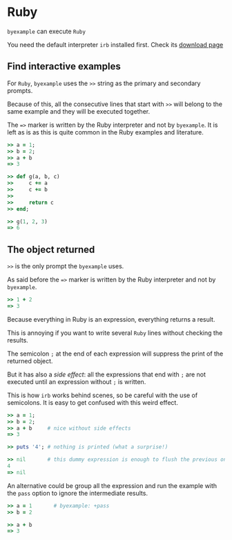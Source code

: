 # Ruby

``byexample`` can execute ``Ruby``

You need the default interpreter ``irb`` installed first.
Check its [download page](https://www.ruby-lang.org/en/downloads/)

## Find interactive examples

For ``Ruby``, ``byexample`` uses the ``>>`` string as the primary and
secondary prompts.

Because of this, all the consecutive lines that start with ``>>`` will belong
to the same example and they will be executed together.

The ``=>`` marker is written by the Ruby interpreter and not by ``byexample``.
It is left as is as this is quite common in the Ruby examples and literature.

```ruby
>> a = 1;
>> b = 2;
>> a + b
=> 3

>> def g(a, b, c)
>>     c += a
>>     c += b
>>
>>     return c
>> end;

>> g(1, 2, 3)
=> 6

```

## The object returned

``>>`` is the only prompt the ``byexample`` uses.

As said before the ``=>`` marker is written by the Ruby interpreter
and not by ``byexample``.

```ruby
>> 1 + 2
=> 3

```

Because everything in Ruby is an expression, everything returns a result.

This is annoying if you want to write several ``Ruby`` lines without checking
the results.

The semicolon ``;`` at the end of each expression will suppress the print of
the returned object.

But it has also a *side effect*: all the expressions that end with ``;`` are not
executed until an expression without ``;`` is written.

This is how ``irb`` works behind scenes, so be careful with the use of
semicolons. It is easy to get confused with this weird effect.

```ruby
>> a = 1;
>> b = 2;
>> a + b     # nice without side effects
=> 3

>> puts '4'; # nothing is printed (what a surprise!)

>> nil       # this dummy expression is enough to flush the previous one
4
=> nil

```

An alternative could be group all the expression and run the example
with the ``pass`` option to ignore the intermediate results.

```ruby
>> a = 1       # byexample: +pass
>> b = 2

>> a + b
=> 3

```
